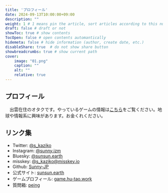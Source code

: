 ```yaml
---
title: 'プロフィール'
date: 2024-09-13T10:00:00+09:00
description: ""
weight: 1 # 1 means pin the article, sort articles according to this number
draft: false # draft or not
showToc: true # show contents
TocOpen: false # open contents automantically
hidemeta: false # hide information (author, create date, etc.)
disableShare: true	# do not show share button
showbreadcrumbs: true # show current path
cover:
    image: "01.png"
    caption: ""
    alt: ""
    relative: true
---
```


## プロフィール
　出雲在住のオタクです。やっているゲームの情報は[こちら](https://game.hu-tao.work/)をご覧ください。地球や情報系に興味があります。お金くれください。

## リンク集
- Twitter: [@s_kaziko](https://x.com/s_kaziko)
- Instagram: [@sunny.izm](https://www.instagram.com/sunny.izm/)
- Bluesky: [@sunsun.earth](https://bsky.app/profile/sunsun.earth)
- misskey: [@s_kaziko@misskey.io](https://misskey.io/@s_kaziko)
- Github: [Sunny-JP](https://github.com/Sunny-JP)
- 公式サイト: [sunsun.earth](https://sunsun.earth/)
- ゲームプロフィール: [game.hu-tao.work](https://game.hu-tao.work/)
- 質問箱: [peing](https://peing.net/ja/s_kaziko)
